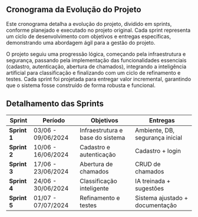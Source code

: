 ## Cronograma da Evolução do Projeto
Este cronograma detalha a evolução do projeto, dividido em sprints, conforme planejado e executado no projeto original. 
Cada sprint representa um ciclo de desenvolvimento com objetivos e entregas específicas, demonstrando uma abordagem ágil para a gestão do projeto.

O projeto seguiu uma progressão lógica, começando pela infraestrutura e segurança, passando pela implementação das funcionalidades essenciais 
(cadastro, autenticação, abertura de chamados), integrando a inteligência artificial para classificação e finalizando com um ciclo de refinamento e testes. 
Cada sprint foi projetada para entregar valor incremental, garantindo que o sistema fosse construído de forma robusta e funcional.

## Detalhamento das Sprints

| Sprint | Período | Objetivos | Entregas |
| --- | --- | --- | --- |
| **Sprint 1** | 03/06 - 09/06/2024 | Infraestrutura e base do sistema | Ambiente, DB, segurança inicial |
| **Sprint 2** | 10/06 - 16/06/2024 | Cadastro e autenticação | Cadastro + login |
| **Sprint 3** | 17/06 - 23/06/2024 | Abertura de chamados | CRUD de chamados |
| **Sprint 4** | 24/06 - 30/06/2024 | Classificação inteligente | IA treinada + sugestões |
| **Sprint 5** | 01/07 - 07/07/2024 | Refinamento e testes | Sistema ajustado + documentação |
